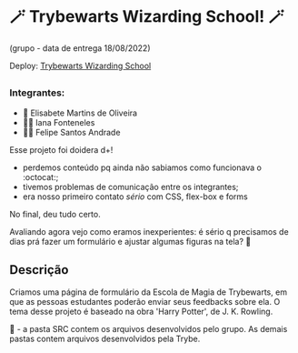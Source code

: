 # :magic_wand: Trybewarts Wizarding School! :magic_wand:
(grupo - data de entrega 18/08/2022)

Deploy: <a href="https://trybewarts-wizarding-school.glitch.me/">Trybewarts Wizarding School</a>

##
### Integrantes:
- :mage: Elisabete Martins de Oliveira
- :mage_woman: Iana Fonteneles
- :mage_man: Felipe Santos Andrade

Esse projeto foi doidera d+! 
- perdemos conteúdo pq ainda não sabiamos como funcionava o :octocat:;
- tivemos problemas de comunicação entre os integrantes;
- era nosso primeiro contato _sério_ com CSS, flex-box e forms

No final, deu tudo certo. 

Avaliando agora vejo como eramos inexperientes: é sério q precisamos de dias prá fazer um formulário e ajustar algumas figuras na tela? :pinched_fingers:


## Descrição
Criamos uma página de formulário da Escola de Magia de Trybewarts, em que as pessoas estudantes poderão enviar seus feedbacks sobre ela. O tema desse projeto é baseado na obra 'Harry Potter', de J. K. Rowling.

:rotating_light: - a pasta SRC contem os arquivos desenvolvidos pelo grupo. As demais pastas contem arquivos desenvolvidos pela Trybe.


